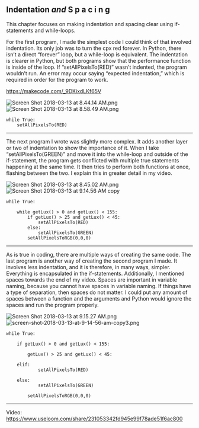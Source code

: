 ##          Indentation *and*  S p a c i n g
This chapter focuses on making indentation and spacing clear using if-statements and while-loops.

For the first program, I made the simplest code I could think of that involved indentation. Its only job was to turn the cpx red forever. In Python, there isn’t a direct “forever” loop, but a while-loop is equivalent. The indentation is clearer in Python, but both programs show that the performance function is inside of the loop. If “setAllPixelsTo(RED)” wasn’t indented, the program wouldn’t run. An error may occur saying “expected indentation,” which is required in order for the program to work.

https://makecode.com/_9DKixdLKf65V

![Screen Shot 2018-03-13 at 8.44.14 AM.png](https://lh6.googleusercontent.com/MRob3W86c6E-njEcqlsZXQuO2RXiGci4hgGy_5SJTUnoqhA_AoXUEYzEm81i-r5tNKp83VRTyLXdGbPafFJC_86JEK2uctmciR6jmjl0uRuum8tNTaVBHaZfA-3gKgHKcNTi_pSb)![Screen Shot 2018-03-13 at 8.58.49 AM.png](https://lh3.googleusercontent.com/zyFDYlvaxDATXkgdM2ywS7r0pxiHP2XzUrWWtmJOkSvu6-Ld_rlELEBtcjextnKTZN26L8fHSH0qmQe7slUFGaVrOa2tijF_4dH0N0zjzzdJJxLgLF7dYO9quBTicDXVV4jMkRT3)
	
	while True:
		setAllPixelsTo(RED)
____
The next program I wrote was slightly more complex. It adds another layer or two of indentation to show the importance of it. When I take “setAllPixelsTo(GREEN)” and move it into the while-loop and outside of the if-statement, the program gets conflicted with multiple true statements happening at the same time. It then tries to perform both functions at once, flashing between the two. I explain this in greater detail in my video.

![Screen Shot 2018-03-13 at 8.45.02 AM.png](https://lh4.googleusercontent.com/6WpicTm2hUQvmvo4LAfacT9LVqWg4BoNt9WfZOM6kZNW9PO11FosSjQksFRYtR0HD_gBudEoViUJRfHtvXcMYiXhCcx5dIVsoLFJSuW89ppsT9JwaVOVFVyVeYCjAtDRrTGvEdKW)
![Screen Shot 2018-03-13 at 9.14.56 AM copy](https://lh6.googleusercontent.com/BX4m0wx9t-50yG6X1EXih8FzW8B-9Q1cmHP9VuF3qalCi2NU7Ixtt-IVsTKvIb36p7gOU0B1923tjRG4YidSYdYxpMdgWGZZtHGAxSjtZ45W8fO3wLegfyXQ1ZWrk4-5AyNOKkB6)

	while True:

		while getLux() > 0 and getLux() < 155:
			if getLux() > 25 and getLux() < 45:
				setAllPixelsTo(RED)
			else:
				setAllPixelsTo(GREEN)
			setAllPixelsToRGB(0,0,0)
____
As is true in coding, there are multiple ways of creating the same code. The last program is another way of creating the second program I made. It involves less indentation, and it is therefore, in many ways, simpler. Everything is encapsulated in the if-statements. Additionally, I mentioned spaces towards the end of my video. Spaces are important in variable naming, because you cannot have spaces in variable naming. If things have a type of separation, then spaces do not matter. I could put any amount of spaces between a function and the arguments and Python would ignore the spaces and run the program properly.

![Screen Shot 2018-03-13 at 9.15.27 AM.png](https://lh6.googleusercontent.com/4CS0wF7tW5BuDLYURlc0L-KdZC_Eha-ddei5V-DgpNLv2UdQg5Cxm12NoIDWdVqnUfV5agZ2PMq3D2VnOGIJhVHSxuShVLQYjIpq6Hhosb_WeIYM7EMNqdjeUEiHxd9ot4l5INWp)
![screen-shot-2018-03-13-at-9-14-56-am-copy3.png](https://lh3.googleusercontent.com/2wd4T2LAkGGsGvKme3emsHvyvxdpi24yKj7WXWJT5kgz-XIN5ze68_GFhFXrj0JfJjJfB4z3DrtdeBgEkoNBEzR3WAoE8Nvve-mbcImAVK4nZckuh-Ip-vU6FQfvvuouBd1aeoRQ)
	
	while True:

		if getLux() > 0 and getLux() < 155:
	
			getLux() > 25 and getLux() < 45:
		
		elif:
				setAllPixelsTo(RED)
			
		else:
				setAllPixelsTo(GREEN)
			
			setAllPixelsToRGB(0,0,0)
____

Video: https://www.useloom.com/share/231053342fd945e99f78ade51f6ac800
